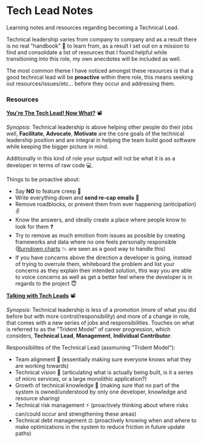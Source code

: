 # Tech Lead Notes

Learning notes and resources regarding becoming a Technical Lead.

Technical leadership varies from company to company and as a result there is no real "handbook" 📔 to learn from, as a result I set out on a mission to find and consolidate a list of resources that I found helpful while transitioning into this role, my own anecdotes will be included as well.

The most common theme I have noticed amongst these resources is that a good technical lead will be **proactive** within there role, this means seeking out resources/issues/etc... before they occur and addressing them.

### Resources

**[You're The Tech Lead! Now What?](https://www.youtube.com/watch?v=muls9BogsVQ)** 📽

_Synopsis_: Technical leadership is above helping other people do their jobs well, **Facilitate**, **Advocate**, **Motivate** are the core goals of the technical leadership position and are integral in helping the team build good software while keeping the bigger picture in mind.

Additionally in this kind of role your output will not be what it is as a developer in terms of raw code 💻.

Things to be proactive about:
- Say **NO** to feature creep 🙈
- Write everything down and **send re-cap emails** 📨
- Remove roadblocks, or prevent them from ever happening (anticipation) ✌
- Know the answers, and ideally create a place where people know to look for them ❓
- Try to remove as much emotion from issues as possible by creating frameworks and data where no one feels personally responsible ([Burndown charts](https://www.atlassian.com/agile/tutorials/burndown-charts) 📉 are seen as a good way to handle this)
- If you have concerns above the direction a developer is going, instead of trying to overrule them, whiteboard the problem and list your concerns as they explain their intended solution, this way you are able to voice concerns as well as get a better feel where the developer is in regards to the project 😇

**[Talking with Tech Leads](https://www.youtube.com/watch?v=V_sRgLpt_n0)** 📽

_Synopsis_: Technical leadership is less of a promotion (more of what you did before but with more control/responsibility) and more of a change in role, that comes with a new series of jobs and responsibilities. Touches on what is referred to as the "Trident Model" of career progression, which considers, **Technical Lead**, **Management**, **Individual Contributor**.

Responsibilites of the Technical Lead (assmuning "Trident Model"):
- Team alignment 🤼 (essentially making sure everyone knows what they are working towards)
- Technical vision 👀 (articulating what is actually being built, is it a series of micro services, or a large monolithic application?)
- Growth of technical knowledge 🌿 (making sure that no part of the system is owned/understood by only one developer, knowledge and resource sharing)
- Technical risk management ⚡ (proactively thinking about where risks can/could occur and strengthening these areas)
- Technical debt management ⚖ (proactively knowing when and where to make optimizations in the system to reduce friction in future update paths)


